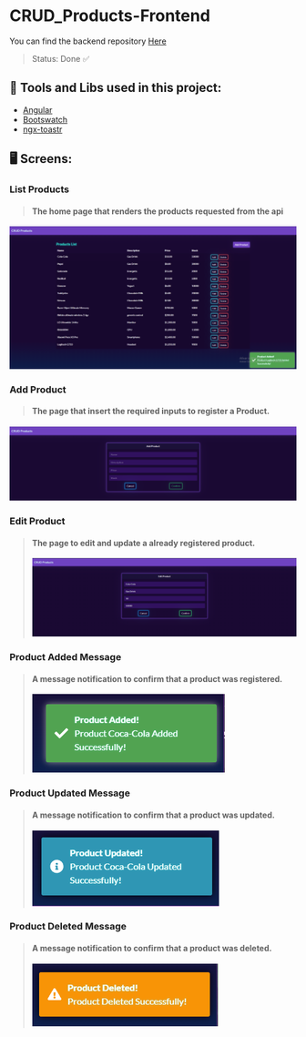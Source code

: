 # CRUD_Products-Frontend

You can find the backend repository [Here](https://github.com/GabSilv219/CRUD-products-backend-prisma/tree/master)
> Status: Done ✅

## 🔨 Tools and Libs used in this project:

* [Angular](https://angular.io/docs)
* [Bootswatch](https://bootswatch.com/)
* [ngx-toastr](https://www.npmjs.com/package/ngx-toastr)

## 🖥️ Screens: 

### List Products
> #### The home page that renders the products requested from the api
![ListProducts](https://github.com/GabSilv219/CRUD_products-Frontend/blob/master/src/readme-images/ListProducts.PNG)
### Add Product 
> #### The page that insert the required inputs to register a Product.
![AddProduct](https://github.com/GabSilv219/CRUD_products-Frontend/blob/master/src/readme-images/AddProduct.PNG)
### Edit Product
> #### The page to edit and update a already registered product.
> ![EditProduct](https://github.com/GabSilv219/CRUD_products-Frontend/blob/master/src/readme-images/EditProduct.PNG)
### Product Added Message
> #### A message notification to confirm that a product was registered.
> ![AddMessage](https://github.com/GabSilv219/CRUD_products-Frontend/blob/master/src/readme-images/AddedMessage.PNG)
### Product Updated Message
> #### A message notification to confirm that a product was updated.
> ![updatedMessage](https://github.com/GabSilv219/CRUD_products-Frontend/blob/master/src/readme-images/UpdatedMessage.PNG)
### Product Deleted Message
> #### A message notification to confirm that a product was deleted.
> ![updatedMessage](https://github.com/GabSilv219/CRUD_products-Frontend/blob/master/src/readme-images/deletedMessage.PNG)
